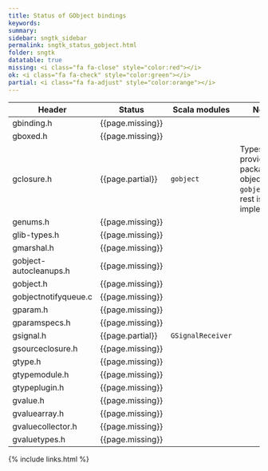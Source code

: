 ```yaml
---
title: Status of GObject bindings
keywords:
summary:
sidebar: sngtk_sidebar
permalink: sngtk_status_gobject.html
folder: sngtk
datatable: true
missing: <i class="fa fa-close" style="color:red"></i>
ok: <i class="fa fa-check" style="color:green"></i>
partial: <i class="fa fa-adjust" style="color:orange"></i>
---
```


<div class="datatable-begin"></div>

| Header                      | Status           | Scala modules     | Notes |
|-----------------------------|------------------|-------------------|-------|
| gbinding.h                  | {{page.missing}} |                   |       |
| gboxed.h                    | {{page.missing}} |                   |       |
| gclosure.h                  | {{page.partial}} | `gobject`         | Types provided in package object `gobject`, the rest is not implemented      |
| genums.h                    | {{page.missing}} |                   |       |
| glib-types.h                | {{page.missing}} |                   |       |
| gmarshal.h                  | {{page.missing}} |                   |       |
| gobject-autocleanups.h      | {{page.missing}} |                   |       |
| gobject.h                   | {{page.missing}} |                   |       |
| gobjectnotifyqueue.c        | {{page.missing}} |                   |       |
| gparam.h                    | {{page.missing}} |                   |       |
| gparamspecs.h               | {{page.missing}} |                   |       |
| gsignal.h                   | {{page.partial}} | `GSignalReceiver` |       |
| gsourceclosure.h            | {{page.missing}} |                   |       |
| gtype.h                     | {{page.missing}} |                   |       |
| gtypemodule.h               | {{page.missing}} |                   |       |
| gtypeplugin.h               | {{page.missing}} |                   |       |
| gvalue.h                    | {{page.missing}} |                   |       |
| gvaluearray.h               | {{page.missing}} |                   |       |
| gvaluecollector.h           | {{page.missing}} |                   |       |
| gvaluetypes.h               | {{page.missing}} |                   |       |

         
<div class="datatable-end"></div>

{% include links.html %}
